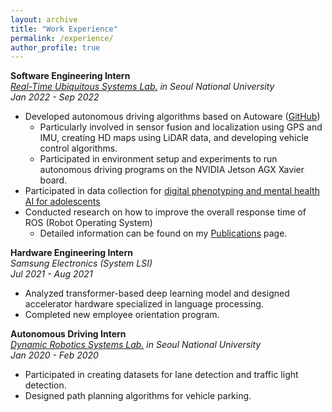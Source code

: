 ```yaml
---
layout: archive
title: "Work Experience"
permalink: /experience/
author_profile: true
---
```

**Software Engineering Intern**  
*[Real-Time Ubiquitous Systems Lab.](https://rubis.snu.ac.kr/) in Seoul National University*  
*Jan 2022 - Sep 2022*  
- Developed autonomous driving algorithms based on Autoware ([GitHub](https://github.com/rubis-lab/Autoware_On_Embedded))  
    - Particularly involved in sensor fusion and localization using GPS and IMU, creating HD maps using LiDAR data, and developing vehicle control algorithms.  
    - Participated in environment setup and experiments to run autonomous driving programs on the NVIDIA Jetson AGX Xavier board.  
- Participated in data collection for [digital phenotyping and mental health AI for adolescents](https://rubis.snu.ac.kr/index.php/sample-page/research/)  
- Conducted research on how to improve the overall response time of ROS (Robot Operating System)  
    - Detailed information can be found on my [Publications](https://sunho001215.github.io/publications/) page.  

**Hardware Engineering Intern**  
*Samsung Electronics (System LSI)*  
*Jul 2021 - Aug 2021*  
- Analyzed transformer-based deep learning model and designed accelerator hardware specialized in language processing.  
- Completed new employee orientation program.

**Autonomous Driving Intern**  
*[Dynamic Robotics Systems Lab.](http://dyros.snu.ac.kr/) in Seoul National University*  
*Jan 2020 - Feb 2020*  
- Participated in creating datasets for lane detection and traffic light detection.  
- Designed path planning algorithms for vehicle parking.  

